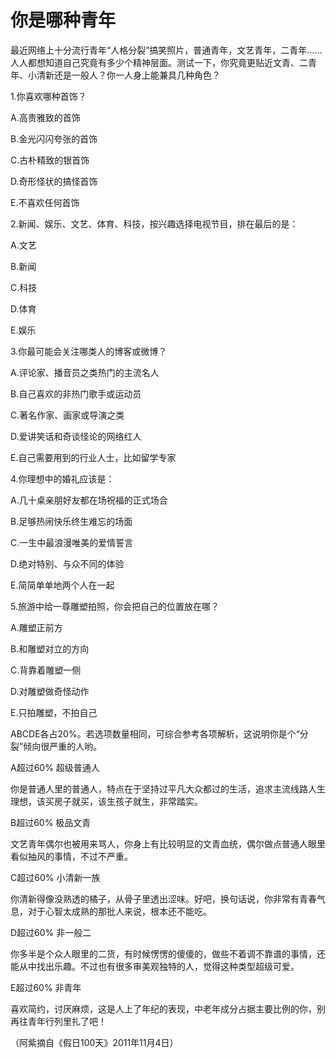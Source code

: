 # 你是哪种青年

最近网络上十分流行青年“人格分裂”搞笑照片，普通青年，文艺青年，二青年……人人都想知道自己究竟有多少个精神层面。测试一下，你究竟更贴近文青、二青年、小清新还是一般人？你一人身上能兼具几种角色？ 

1.你喜欢哪种首饰？ 

A.高贵雅致的首饰 

B.金光闪闪夸张的首饰 

C.古朴精致的银首饰 

D.奇形怪状的搞怪首饰 

E.不喜欢任何首饰 

2.新闻、娱乐、文艺、体育、科技，按兴趣选择电视节目，排在最后的是： 

A.文艺 

B.新闻 

C.科技 

D.体育 

E.娱乐 

3.你最可能会关注哪类人的博客或微博？ 

A.评论家、播音员之类热门的主流名人 

B.自己喜欢的非热门歌手或运动员 

C.著名作家、画家或导演之类 

D.爱讲笑话和奇谈怪论的网络红人 

E.自己需要用到的行业人士，比如留学专家 

4.你理想中的婚礼应该是： 

A.几十桌亲朋好友都在场祝福的正式场合 

B.足够热闹快乐终生难忘的场面 

C.一生中最浪漫唯美的爱情誓言 

D.绝对特别、与众不同的体验 

E.简简单单地两个人在一起 

5.旅游中给一尊雕塑拍照，你会把自己的位置放在哪？ 

A.雕塑正前方 

B.和雕塑对立的方向 

C.背靠着雕塑一侧 

D.对雕塑做奇怪动作 

E.只拍雕塑，不拍自己 

ABCDE各占20%。若选项数量相同，可综合参考各项解析，这说明你是个“分裂”倾向很严重的人哟。 

A超过60% 超级普通人 

你是普通人里的普通人，特点在于坚持过平凡大众都过的生活，追求主流线路人生理想，该买房子就买，该生孩子就生，非常踏实。 

B超过60% 极品文青 

文艺青年偶尔也被用来骂人，你身上有比较明显的文青血统，偶尔做点普通人眼里看似抽风的事情，不过不严重。 

C超过60% 小清新一族 

你清新得像没熟透的橘子，从骨子里透出涩味。好吧，换句话说，你非常有青春气息，对于心智太成熟的那批人来说，根本还不能吃。 

D超过60% 非一般二 

你多半是个众人眼里的二货，有时候愣愣的傻傻的，做些不着调不靠谱的事情，还能从中找出乐趣。不过也有很多审美观独特的人，觉得这种类型超级可爱。 

E超过60% 非青年 

喜欢简约，讨厌麻烦，这是人上了年纪的表现，中老年成分占据主要比例的你，别再往青年行列里扎了吧！ 

（阿紫摘自《假日100天》2011年11月4日）